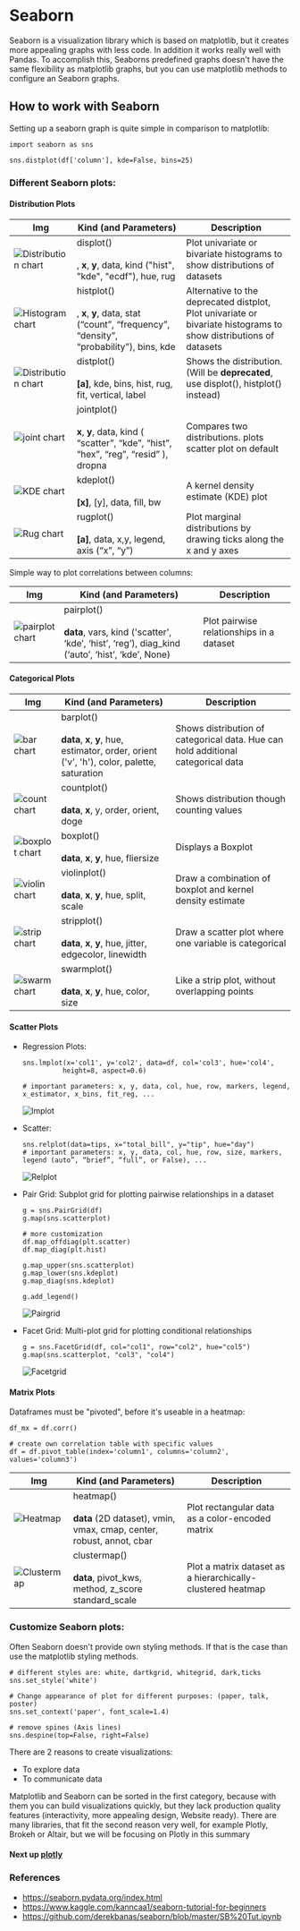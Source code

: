 # Seaborn
Seaborn is a visualization library which is based on matplotlib, but it creates more appealing graphs with
less code. In addition it works really well with Pandas.
To accomplish this, Seaborns predefined graphs doesn't have the same flexibility as matplotlib graphs, but 
you can use matplotlib methods to configure an Seaborn graphs.

## How to work with Seaborn
Setting up a seaborn graph is quite simple in comparison to matplotlib:
````
import seaborn as sns

sns.distplot(df['column'], kde=False, bins=25)
````

### Different Seaborn plots:

#### Distribution Plots
| Img  |  Kind (and Parameters) | Description  |
|---|---|---|
| ![Distribution chart](./img/seaborn_dis.svg "Distribution chart") | displot() <br><br>, **x**, **y**, data, kind ("hist", "kde", "ecdf"), hue, rug | Plot univariate or bivariate histograms to show distributions of datasets |
| ![Histogram chart](./img/seaborn_hist.svg "Histrogram chart") | histplot() <br><br>, **x**, **y**, data, stat (“count”, “frequency”, “density”, “probability”), bins, kde| Alternative to the deprecated distplot, <br> Plot univariate or bivariate histograms to show distributions of datasets |
| ![Distribution chart](./img/seaborn_dist.svg "Distribution chart") | distplot() <br><br> **\[a]**, kde, bins, hist, rug, fit, vertical, label | Shows the distribution. (Will be **deprecated**, use displot(), histplot() instead) |
| ![joint chart](./img/seaborn_joint.svg "joint chart") | jointplot() <br><br>  **x**, **y**, data, kind ( “scatter”, “kde”, “hist”, “hex”, “reg”, “resid” ), dropna | Compares two distributions. plots scatter plot on default |
| ![KDE chart](./img/seaborn_kde.svg "KDE chart") | kdeplot() <br><br> **\[x]**, \[y], data, fill, bw | A kernel density estimate (KDE) plot |
| ![Rug chart](./img/seaborn_rugplot.svg "Rug chart") | rugplot() <br><br> **\[a]**, data, x,y, legend, axis (“x”, “y”) | Plot marginal distributions by drawing ticks along the x and y axes |

Simple way to plot correlations between columns:

| Img  |  Kind (and Parameters) | Description  |
|---|---|---|
| ![pairplot chart](./img/seaborn_pairplot.svg "pairplot chart") | pairplot() <br><br> **data**, vars, kind ('scatter’, ‘kde’, ‘hist’, ‘reg’), diag_kind (‘auto’, ‘hist’, ‘kde’, None) | Plot pairwise relationships in a dataset |

#### Categorical Plots 

| Img  |  Kind (and Parameters) | Description  |
|---|---|---|
| ![bar chart](./img/seaborn_bar.svg "bar chart") | barplot() <br><br> **data**, **x**, **y**, hue, estimator, order, orient ('v', 'h'), color, palette, saturation | Shows distribution of categorical data. Hue can hold additional categorical data |
| ![count chart](./img/seaborn_count.svg "count chart") | countplot() <br><br> **data**, **x**, y, order, orient, doge | Shows distribution though counting values |
| ![boxplot chart](./img/seaborn_boxplot.svg "boxplot chart") | boxplot() <br><br> **data**, **x**, **y**, hue, fliersize | Displays a Boxplot |
| ![violin chart](./img/seaborn_violinplot.svg "violin chart") | violinplot() <br><br>  **data**, **x**, **y**, hue, split, scale | Draw a combination of boxplot and kernel density estimate |
| ![strip chart](./img/seaborn_stripplot.svg "strip chart") | stripplot() <br><br> **data**, **x**, **y**, hue, jitter, edgecolor, linewidth | Draw a scatter plot where one variable is categorical |
| ![swarm chart](./img/seaborn_swarmplot.svg "swarm chart") | swarmplot() <br><br> **data**, **x**, **y**, hue, color, size | Like a strip plot, without overlapping points |

#### Scatter Plots
* Regression Plots: 
    ```
    sns.lmplot(x='col1', y='col2', data=df, col='col3', hue='col4',
              height=8, aspect=0.6)
  
    # important parameters: x, y, data, col, hue, row, markers, legend, x_estimator, x_bins, fit_reg, ...
    ```
    ![lmplot ](./img/seaborn_lmplot.svg "lmplot")

* Scatter:
    ```
    sns.relplot(data=tips, x="total_bill", y="tip", hue="day")
    # important parameters: x, y, data, col, hue, row, size, markers, legend (auto”, “brief”, “full”, or False), ...
    ```
    ![Relplot ](./img/seaborn_rel.svg "Relplot")

* Pair Grid: Subplot grid for plotting pairwise relationships in a dataset
    ```
    g = sns.PairGrid(df)
    g.map(sns.scatterplot)
  
    # more customization
    df.map_offdiag(plt.scatter)
    df.map_diag(plt.hist)
  
    g.map_upper(sns.scatterplot)
    g.map_lower(sns.kdeplot)
    g.map_diag(sns.kdeplot)
    
    g.add_legend()
    ```
    ![Pairgrid ](./img/seaborn_pairgrid.svg "Pairgrid")

* Facet Grid: Multi-plot grid for plotting conditional relationships
    ```
    g = sns.FacetGrid(df, col="col1", row="col2", hue="col5")
    g.map(sns.scatterplot, "col3", "col4")
    ```
    ![Facetgrid ](./img/seaborn_facetgrid.svg "Facetgrid")
#### Matrix Plots

Dataframes must be "pivoted", before it's useable in a heatmap:
```
df_mx = df.corr()

# create own correlation table with specific values
df = df.pivot_table(index='column1', columns='column2', values='column3')
```
| Img  |  Kind (and Parameters) | Description  |
|---|---|---|
| ![Heatmap](./img/seaborn_heatmap.svg "Heatmap") | heatmap() <br><br> **data** (2D dataset), vmin, vmax, cmap, center, robust, annot, cbar | Plot rectangular data as a color-encoded matrix |
| ![Clustermap](./img/seaborn_clustermap.svg "Clustermap") | clustermap() <br><br> **data**, pivot_kws, method, z_score standard_scale | Plot a matrix dataset as a hierarchically-clustered heatmap |

### Customize Seaborn plots:
Often Seaborn doesn't provide own styling methods. If that is the case than use the matplotlib styling methods. 
```
# different styles are: white, dartkgrid, whitegrid, dark,ticks
sns.set_style('white')

# Change appearance of plot for different purposes: (paper, talk, poster)
sns.set_context('paper', font_scale=1.4)

# remove spines (Axis lines)
sns.despine(top=False, right=False)
```

There are 2 reasons to create visualizations:
* To explore data
* To communicate data

Matplotlib and Seaborn can be sorted in the first category, because with them you can build visualizations quickly, but 
they lack production quality features (interactivity, more appealing design, Website ready).
There are many libraries, that fit the second reason very well, for example Plotly, Brokeh or Altair, but we will be focusing
on Plotly in this summary

#### Next up [plotly](./Plotly.md)

### References
* https://seaborn.pydata.org/index.html
* https://www.kaggle.com/kanncaa1/seaborn-tutorial-for-beginners
* https://github.com/derekbanas/seaborn/blob/master/SB%20Tut.ipynb
